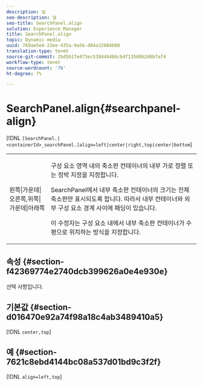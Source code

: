 ```yaml
---
description: 널
seo-description: 널
seo-title: SearchPanel.align
solution: Experience Manager
title: SearchPanel.align
topic: Dynamic media
uuid: 769ae5e4-23ee-435a-9a56-d84a32004b00
translation-type: tm+mt
source-git-commit: 2bd5b17e473ec53844b4bbcb4f13580b2d6bfaf4
workflow-type: tm+mt
source-wordcount: '76'
ht-degree: 7%

---
```



# SearchPanel.align{#searchpanel-align}

[!DNL `[SearchPanel.|<containerId>_searchPanel.]align=left|center|right,top|center|bottom`]

<table id="table_2B109D2F91E64B5382B31921C3780FA5"> 
 <tbody> 
  <tr> 
   <td colname="col1"> <p><span class="codeph"> 왼쪽|가운데|오른쪽,위쪽|가운데|아래쪽</span> </p> </td> 
   <td colname="col2"> <p> 구성 요소 영역 내의 축소판 컨테이너의 내부 가로 정렬 또는 정박 지정을 지정합니다. </p> <p>SearchPanel에서 내부 축소판 컨테이너의 크기는 전체 축소판만 표시되도록 합니다. 따라서 내부 컨테이너와 외부 구성 요소 경계 사이에 패딩이 있습니다. </p> <p>이 수정자는 구성 요소 내에서 내부 축소판 컨테이너가 수평으로 위치하는 방식을 지정합니다. </p> </td> 
  </tr> 
 </tbody> 
</table>

## 속성 {#section-f42369774e2740dcb399626a0e4e930e}

선택 사항입니다.

## 기본값 {#section-d016470e92a74f98a18c4ab3489410a5}

[!DNL `center,top`]

## 예 {#section-7621c8ebd4144bc08a537d01bd9c3f2f}

[!DNL `align=left,top`]
